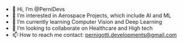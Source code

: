 - 👋 Hi, I’m @PerniDevs
- 👀 I’m interested in Aerospace Projects, which include AI and ML  
- 🌱 I’m currently learning Computer Vision and Deep Learning
- 💞️ I’m looking to collaborate on Healthcare and High tech 
- 📫 How to reach me contact: pernigotti.developments@gmail.com

<!---
PerniDevs/PerniDevs is a ✨ special ✨ repository because its `README.md` (this file) appears on your GitHub profile.
You can click the Preview link to take a look at your changes.
--->
